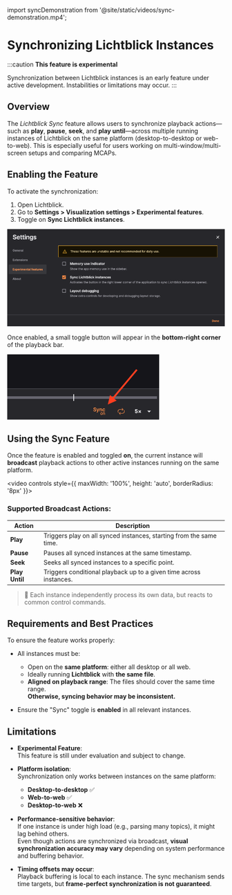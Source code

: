 import syncDemonstration from '@site/static/videos/sync-demonstration.mp4';


# Synchronizing Lichtblick Instances

:::caution
**This feature is experimental** 

Synchronization between Lichtblick instances is an early feature under active development. Instabilities or limitations may occur.
:::

## Overview

The _Lichtblick Sync_ feature allows users to synchronize playback actions—such as **play**, **pause**, **seek**, and **play until**—across multiple running instances of Lichtblick on the same platform (desktop-to-desktop or web-to-web). This is especially useful for users working on multi-window/multi-screen setups and comparing MCAPs.

## Enabling the Feature

To activate the synchronization:

1. Open Lichtblick.
2. Go to **Settings > Visualization settings > Experimental features**.
3. Toggle on **Sync Lichtblick instances**.

![alt text](images/menu-checkbox.png)

Once enabled, a small toggle button will appear in the **bottom-right corner** of the playback bar.

![alt text](images/icon-feature.png)

## Using the Sync Feature

Once the feature is enabled and toggled **on**, the current instance will **broadcast** playback actions to other active instances running on the same platform.

<video controls style={{ maxWidth: '100%', height: 'auto', borderRadius: '8px' }}>
  <source src={syncDemonstration} />
</video>


### Supported Broadcast Actions:

| Action         | Description                                                         |
| -------------- | ------------------------------------------------------------------- |
| **Play**       | Triggers play on all synced instances, starting from the same time. |
| **Pause**      | Pauses all synced instances at the same timestamp.                  |
| **Seek**       | Seeks all synced instances to a specific point.                     |
| **Play Until** | Triggers conditional playback up to a given time across instances.  |

> 🔁 Each instance independently process its own data, but reacts to common control commands.

## Requirements and Best Practices

To ensure the feature works properly:

- All instances must be:

  - Open on the **same platform**: either all desktop or all web.
  - Ideally running **Lichtblick** with **the same file**.
  - **Aligned on playback range**: The files should cover the same time range.  
    **Otherwise, syncing behavior may be inconsistent.**

- Ensure the "Sync" toggle is **enabled** in all relevant instances.

## Limitations

- **Experimental Feature**:  
  This feature is still under evaluation and subject to change.

- **Platform isolation**:  
  Synchronization only works between instances on the same platform:

  - **Desktop-to-desktop** ✅
  - **Web-to-web** ✅
  - **Desktop-to-web** ❌

- **Performance-sensitive behavior**:  
  If one instance is under high load (e.g., parsing many topics), it might lag behind others.  
  Even though actions are synchronized via broadcast, **visual synchronization accuracy may vary** depending on system performance and buffering behavior.

- **Timing offsets may occur**:  
  Playback buffering is local to each instance. The sync mechanism sends time targets, but **frame-perfect synchronization is not guaranteed**.
